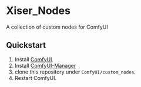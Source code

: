 # Xiser_Nodes

A collection of custom nodes for ComfyUI

## Quickstart

1. Install [ComfyUI](https://docs.comfy.org/get_started).
1. Install [ComfyUI-Manager](https://github.com/ltdrdata/ComfyUI-Manager)
1. clone this repository under `ComfyUI/custom_nodes`.
1. Restart ComfyUI.



